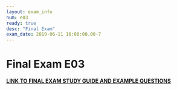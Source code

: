 ```yaml
---
layout: exam_info
num: e03
ready: true
desc: "Final Exam"
exam_date: 2019-06-11 16:00:00.00-7
---
```


# Final Exam E03

<a href="final_prep.pdf"><b>LINK TO FINAL EXAM STUDY GUIDE AND EXAMPLE QUESTIONS</b></a>

